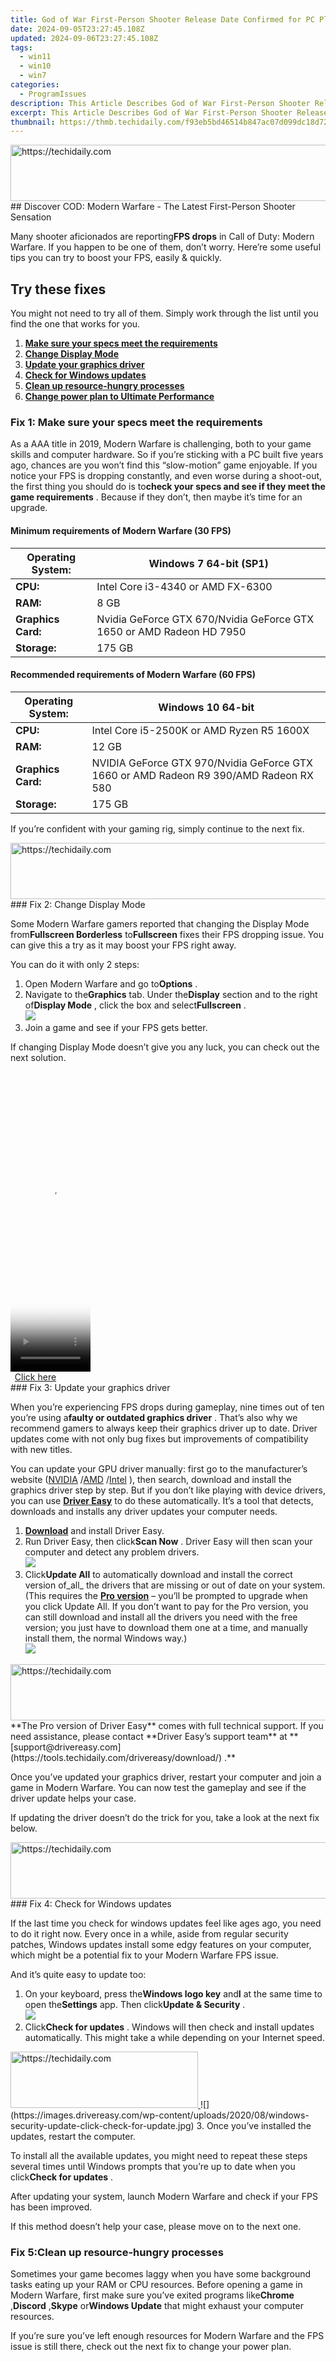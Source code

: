 ```yaml
---
title: God of War First-Person Shooter Release Date Confirmed for PC Platform
date: 2024-09-05T23:27:45.108Z
updated: 2024-09-06T23:27:45.108Z
tags:
  - win11
  - win10
  - win7
categories:
  - ProgramIssues
description: This Article Describes God of War First-Person Shooter Release Date Confirmed for PC Platform
excerpt: This Article Describes God of War First-Person Shooter Release Date Confirmed for PC Platform
thumbnail: https://thmb.techidaily.com/f93eb5bd46514b847ac07d099dc18d72eab724476fd27a01a5370f94ffa41df8.jpg
---
```


<!-- affiliate ads begin -->
<a href="https://appsumo.8odi.net/c/5597632/2123749/7443" target="_top" id="2123749">
  <img src="//a.impactradius-go.com/display-ad/7443-2123749" border="0" alt="https://techidaily.com" width="728" height="90"/>
</a>
<img height="0" width="0" src="https://appsumo.8odi.net/i/5597632/2123749/7443" style="position:absolute;visibility:hidden;" border="0" />
<!-- affiliate ads end -->
## Discover COD: Modern Warfare - The Latest First-Person Shooter Sensation

Many shooter aficionados are reporting**FPS drops** in Call of Duty: Modern Warfare. If you happen to be one of them, don’t worry. Here’re some useful tips you can try to boost your FPS, easily & quickly.

## Try these fixes

 You might not need to try all of them. Simply work through the list until you find the one that works for you.

1. [**Make sure your specs meet the requirements**](https://tools.techidaily.com/drivereasy/download/)
2. [**Change Display Mode**](https://tools.techidaily.com/drivereasy/download/)
3. [**Update your graphics driver**](https://tools.techidaily.com/drivereasy/download/)
4. [**Check for Windows updates**](https://tools.techidaily.com/drivereasy/download/)
5. [**Clean up resource-hungry processes**](https://tools.techidaily.com/drivereasy/download/)
6. **[Change power plan to Ultimate Performance](https://tools.techidaily.com/drivereasy/download/)**

### Fix 1: Make sure your specs meet the requirements

 As a AAA title in 2019, Modern Warfare is challenging, both to your game skills and computer hardware. So if you’re sticking with a PC built five years ago, chances are you won’t find this “slow-motion” game enjoyable. If you notice your FPS is dropping constantly, and even worse during a shoot-out, the first thing you should do is to**check your specs and see if they meet the game requirements** . Because if they don’t, then maybe it’s time for an upgrade.

#### Minimum requirements of Modern Warfare (30 FPS)

| **Operating System:** | Windows 7 64-bit (SP1)                                               |
| --------------------- | -------------------------------------------------------------------- |
| **CPU:**              | Intel Core i3-4340 or AMD FX-6300                                    |
| **RAM:**              | 8 GB                                                                 |
| **Graphics Card:**    | Nvidia GeForce GTX 670/Nvidia GeForce GTX 1650 or AMD Radeon HD 7950 |
| **Storage:**          | 175 GB                                                               |

#### Recommended requirements of Modern Warfare (60 FPS)

| **Operating System:** | Windows 10 64-bit                                                                     |
| --------------------- | ------------------------------------------------------------------------------------- |
| **CPU:**              | Intel Core i5-2500K or AMD Ryzen R5 1600X                                             |
| **RAM:**              | 12 GB                                                                                 |
| **Graphics Card:**    | NVIDIA GeForce GTX 970/Nvidia GeForce GTX 1660 or AMD Radeon R9 390/AMD Radeon RX 580 |
| **Storage:**          | 175 GB                                                                                |

 If you’re confident with your gaming rig, simply continue to the next fix.

<!-- affiliate ads begin -->
<a href="https://appsumo.8odi.net/c/5597632/2123731/7443" target="_top" id="2123731">
  <img src="//a.impactradius-go.com/display-ad/7443-2123731" border="0" alt="https://techidaily.com" width="728" height="90"/>
</a>
<img height="0" width="0" src="https://appsumo.8odi.net/i/5597632/2123731/7443" style="position:absolute;visibility:hidden;" border="0" />
<!-- affiliate ads end -->
### Fix 2: Change Display Mode

 Some Modern Warfare gamers reported that changing the Display Mode from**Fullscreen Borderless** to**Fullscreen** fixes their FPS dropping issue. You can give this a try as it may boost your FPS right away.

You can do it with only 2 steps:

1. Open Modern Warfare and go to**Options** .
2. Navigate to the**Graphics** tab. Under the**Display** section and to the right of**Display Mode** , click the box and select**Fullscreen** .  
![](https://images.drivereasy.com/wp-content/uploads/2020/09/modern-warfare-set-to-fullscreen.jpg)
3. Join a game and see if your FPS gets better.

 If changing Display Mode doesn’t give you any luck, you can check out the next solution.

<!-- affiliate ads begin -->
<span id="1977028">
					<video width="128" height="480" style="cursor:pointer"
           poster="//a.impactradius-go.com/display-clicktoplayimage/1977028.png"
           onclick="if(!this.playClicked){this.play();this.setAttribute('controls',true);this.playClicked=true;}">
	   <source src="//a.impactradius-go.com/display-ad/22993-1977028">
	   <img src="//a.impactradius-go.com/display-clicktoplayimage/1977028.png" style="border: none; height: 100%; width: 100%; object-fit: contain">
	</video>
	<div style="width:80px;text-align:center"><a href="javascript:window.open(decodeURIComponent('https%3A%2F%2Fhomestyler.sjv.io%2Fc%2F5597632%2F1977028%2F22993'), '_blank');void(0);">Click here</a></div>
</span>
<img height="0" width="0" src="https://imp.pxf.io/i/5597632/1977028/22993" style="position:absolute;visibility:hidden;" border="0" />
<!-- affiliate ads end -->
### Fix 3: Update your graphics driver

 When you’re experiencing FPS drops during gameplay, nine times out of ten you’re using a**faulty or outdated graphics driver** . That’s also why we recommend gamers to always keep their graphics driver up to date. Driver updates come with not only bug fixes but improvements of compatibility with new titles.

 You can update your GPU driver manually: first go to the manufacturer’s website ([NVIDIA](https://www.nvidia.com/Download/index.aspx) /[AMD](https://www.amd.com/en/support) /[Intel](https://downloadcenter.intel.com/product/80939/Graphics) ), then search, download and install the graphics driver step by step. But if you don’t like playing with device drivers, you can use **[Driver Easy](https://tools.techidaily.com/drivereasy/download/)**  to do these automatically. It’s a tool that detects, downloads and installs any driver updates your computer needs.

1. [**Download**](https://tools.techidaily.com/drivereasy/download/) and install Driver Easy.
2. Run Driver Easy, then click**Scan Now** . Driver Easy will then scan your computer and detect any problem drivers.  
![](https://images.drivereasy.com/wp-content/uploads/2020/08/Scan-now.jpg)
3. Click**Update All** to automatically download and install the correct version of_all_ the drivers that are missing or out of date on your system.  
 (This requires the **[Pro version](https://tools.techidaily.com/drivereasy/download/)**  – you’ll be prompted to upgrade when you click Update All. If you don’t want to pay for the Pro version, you can still download and install all the drivers you need with the free version; you just have to download them one at a time, and manually install them, the normal Windows way.)  
![](https://images.drivereasy.com/wp-content/uploads/2020/08/de-rtx-2060-clean.jpg)

<!-- affiliate ads begin -->
<a href="https://ephamedtechinc.pxf.io/c/5597632/2137205/26400" target="_top" id="2137205">
  <img src="//a.impactradius-go.com/display-ad/26400-2137205" border="0" alt="https://techidaily.com" width="728" height="90"/>
</a>
<img height="0" width="0" src="https://ephamedtechinc.pxf.io/i/5597632/2137205/26400" style="position:absolute;visibility:hidden;" border="0" />
<!-- affiliate ads end -->
**The Pro version of Driver Easy** comes with full technical support. If you need assistance, please contact **Driver Easy’s support team** at **[support@drivereasy.com](https://tools.techidaily.com/drivereasy/download/) .**

 Once you’ve updated your graphics driver, restart your computer and join a game in Modern Warfare. You can now test the gameplay and see if the driver update helps your case.

 If updating the driver doesn’t do the trick for you, take a look at the next fix below.

<!-- affiliate ads begin -->
<a href="https://appsumo.8odi.net/c/5597632/2137411/7443" target="_top" id="2137411">
  <img src="//a.impactradius-go.com/display-ad/7443-2137411" border="0" alt="https://techidaily.com" width="600" height="90"/>
</a>
<img height="0" width="0" src="https://appsumo.8odi.net/i/5597632/2137411/7443" style="position:absolute;visibility:hidden;" border="0" />
<!-- affiliate ads end -->
### Fix 4: Check for Windows updates

 If the last time you check for windows updates feel like ages ago, you need to do it right now. Every once in a while, aside from regular security patches, Windows updates install some edgy features on your computer, which might be a potential fix to your Modern Warfare FPS issue.

And it’s quite easy to update too:

1. On your keyboard, press the**Windows logo key** and**I** at the same time to open the**Settings** app. Then click**Update & Security** .  
![](https://images.drivereasy.com/wp-content/uploads/2020/08/windows-setting-app-security-update.jpg)
2. Click**Check for updates** . Windows will then check and install updates automatically. This might take a while depending on your Internet speed.  
<!-- affiliate ads begin -->
<a href="https://aligracehair.sjv.io/c/5597632/2135413/19272" target="_top" id="2135413">
  <img src="//a.impactradius-go.com/display-ad/19272-2135413" border="0" alt="https://techidaily.com" width="300" height="90"/>
</a>
<img height="0" width="0" src="https://aligracehair.sjv.io/i/5597632/2135413/19272" style="position:absolute;visibility:hidden;" border="0" />
<!-- affiliate ads end -->
![](https://images.drivereasy.com/wp-content/uploads/2020/08/windows-security-update-click-check-for-update.jpg)
3. Once you’ve installed the updates, restart the computer.

 To install all the available updates, you might need to repeat these steps several times until Windows prompts that you’re up to date when you click**Check for updates** .

 After updating your system, launch Modern Warfare and check if your FPS has been improved.

 If this method doesn’t help your case, please move on to the next one.

### Fix 5:**Clean up resource-hungry processes**

 Sometimes your game becomes laggy when you have some background tasks eating up your RAM or CPU resources. Before opening a game in Modern Warfare, first make sure you’ve exited programs like**Chrome** ,**Discord** ,**Skype** or**Windows Update** that might exhaust your computer resources.

 If you’re sure you’ve left enough resources for Modern Warfare and the FPS issue is still there, check out the next fix to change your power plan.

<!-- affiliate ads begin -->
<span id="1993654">
					<video width="128" height="480" style="cursor:pointer"
           poster="//a.impactradius-go.com/display-clicktoplayimage/1993654.png"
           onclick="if(!this.playClicked){this.play();this.setAttribute('controls',true);this.playClicked=true;}">
	   <source src="//a.impactradius-go.com/display-ad/22993-1993654">
	   <img src="//a.impactradius-go.com/display-clicktoplayimage/1993654.png" style="border: none; height: 100%; width: 100%; object-fit: contain">
	</video>
	<div style="width:80px;text-align:center"><a href="javascript:window.open(decodeURIComponent('https%3A%2F%2Fhomestyler.sjv.io%2Fc%2F5597632%2F1993654%2F22993'), '_blank');void(0);">Click here</a></div>
</span>
<img height="0" width="0" src="https://imp.pxf.io/i/5597632/1993654/22993" style="position:absolute;visibility:hidden;" border="0" />
<!-- affiliate ads end -->
### Fix 6: Change your power plan to Ultimate Performance

 Microsoft has added a new power plan called “**Ultimate Performance** ” to Windows 10 April 2018 Update. This plan aims to fully exploit the potential of your computer, so it might be a solution to your FPS dropping issue.

Here’s how to enable this power plan:

1. On your keyboard, press the**Windows logo key** and**R** at the same time to invoke the Run command box. Type**powercfg.cpl** and press**Enter** .  
![](https://images.drivereasy.com/wp-content/uploads/2020/09/cmd-run-power-option.jpg)
2. Select**Ultimate Performance** . If you don’t see this power plan, please continue to the next step to unhide it.  
![](https://images.drivereasy.com/wp-content/uploads/2020/08/change-power-plan-ultimate-performance.jpg)
3. On your keyboard, press the**Windows logo key** and type**cmd** . Select**Run as Administrator** .  
<!-- affiliate ads begin -->
<a href="https://unicoeye.pxf.io/c/5597632/2134490/18498" target="_top" id="2134490">
  <img src="//a.impactradius-go.com/display-ad/18498-2134490" border="0" alt="https://techidaily.com" width="728" height="90"/>
</a>
<img height="0" width="0" src="https://unicoeye.pxf.io/i/5597632/2134490/18498" style="position:absolute;visibility:hidden;" border="0" />
<!-- affiliate ads end -->
![](https://images.drivereasy.com/wp-content/uploads/2020/08/run-cmd-as-administrator.jpg)
4. In the command prompt, type or paste the following command and press**Enter** .  
powercfg -duplicatescheme e9a42b02-d5df-448d-aa00-03f14749eb61  
 If you see a prompt similar to this,**return to step 2** to enable the Ultimate Performance power plan.  
![](https://images.drivereasy.com/wp-content/uploads/2020/08/change-power-plan-cmd-unhide-ultimate-performance.jpg)

 After changing your power plan, you can then test the improvement in Modern Warfare.

---

 So there you have it. These are the fixes that can more or less boost your FPS in Modern Warfare. Hopefully, you’ve fixed the FPS dropping issue and can start refreshing kill records. Once again, if you have any questions or suggestions, don’t hesitate to drop a comment down below.

<ins class="adsbygoogle"
     style="display:block"
     data-ad-format="autorelaxed"
     data-ad-client="ca-pub-7571918770474297"
     data-ad-slot="1223367746"></ins>



<ins class="adsbygoogle"
     style="display:block"
     data-ad-client="ca-pub-7571918770474297"
     data-ad-slot="8358498916"
     data-ad-format="auto"
     data-full-width-responsive="true"></ins>

<span class="atpl-alsoreadstyle">Also read:</span>
<div><ul>
<li><a href="https://screen-video-capture.techidaily.com/new-2024-approved-conquer-the-controller-xbox-one-screenshot-basics/"><u>[New] 2024 Approved  Conquer the Controller  Xbox One Screenshot Basics</u></a></li>
<li><a href="https://video-screen-grab.techidaily.com/new-2024-approved-next-gen-options-to-record-high-quality-gaming-footage/"><u>[New] 2024 Approved  Next Gen Options to Record High-Quality Gaming Footage</u></a></li>
<li><a href="https://facebook-clips.techidaily.com/updated-2024-approved-unravel-the-mysteries-of-efficient-story-connectivity/"><u>[Updated] 2024 Approved  Unravel the Mysteries of Efficient Story Connectivity</u></a></li>
<li><a href="https://instagram-clips.techidaily.com/updated-how-to-add-stickers-to-instagram-story-and-post/"><u>[Updated] How to Add Stickers to Instagram Story and Post?</u></a></li>
<li><a href="https://youtube-clips.techidaily.com/10-best-youtube-makeup-artists-you-should-follow/"><u>10 Best YouTube Makeup Artists You Should Follow</u></a></li>
<li><a href="https://facebook-video-files.techidaily.com/2024-approved-effortless-facebook-live-streams-from-your-smartphone/"><u>2024 Approved  Effortless Facebook Live Streams From Your Smartphone</u></a></li>
<li><a href="https://some-techniques.techidaily.com/2024-approved-ideal-choices-7-best-mac-video-apps/"><u>2024 Approved  Ideal Choices  7 Best Mac Video Apps</u></a></li>
<li><a href="https://digital-screen-recording.techidaily.com/2024-approved-the-art-of-vrecorder-integration-simple-download-and-use-tutorials/"><u>2024 Approved  The Art of VRecorder Integration  Simple Download & Use Tutorials</u></a></li>
<li><a href="https://location-social.techidaily.com/4-feasible-ways-to-fake-location-on-facebook-for-your-xiaomi-redmi-note-13-proplus-5g-drfone-by-drfone-virtual-android/"><u>4 Feasible Ways to Fake Location on Facebook For your Xiaomi Redmi Note 13 Pro+ 5G | Dr.fone</u></a></li>
<li><a href="https://program-issues.techidaily.com/banish-disconnection-errors-in-destiny-2-expert-tips-and-tricks-fixed/"><u>Banish Disconnection Errors in Destiny 2: Expert Tips & Tricks [FIXED]</u></a></li>
<li><a href="https://program-issues.techidaily.com/boost-your-gaming-experience-by-eliminating-splitgates-fps-issues-and-hiccups/"><u>Boost Your Gaming Experience by Eliminating Splitgate's FPS Issues and Hiccups</u></a></li>
<li><a href="https://program-issues.techidaily.com/1723011671134-borderlands-3-crash-woes-easily-fix-them-with-these-tips/"><u>Borderlands 3 Crash Woes? Easily Fix Them with These Tips</u></a></li>
<li><a href="https://program-issues.techidaily.com/bypassing-freezes-and-crashes-how-to-enhance-your-fortnite-pc-experience-in-2eby2024/"><u>Bypassing Freezes and Crashes: How to Enhance Your Fortnite PC Experience in 2Eby2024</u></a></li>
<li><a href="https://program-issues.techidaily.com/bypassing-the-black-solutions-for-nba-2k21-stalling-during-load-up/"><u>Bypassing the Black: Solutions for NBA 2K21 Stalling During Load-Up</u></a></li>
<li><a href="https://tech-revival.techidaily.com/can-artifice-intelligence-elicit-genuine-laughter-the-role-of-chatgpt-in-crafting-comedy/"><u>Can Artifice Intelligence Elicit Genuine Laughter? The Role of ChatGPT in Crafting Comedy</u></a></li>
<li><a href="https://program-issues.techidaily.com/comprehensive-guide-to-preventing-and-fixing-doom-eternal-game-freezes/"><u>Comprehensive Guide to Preventing and Fixing DOOM Eternal Game Freezes</u></a></li>
<li><a href="https://program-issues.techidaily.com/effective-strategies-to-resolve-pre-launch-issues-with-your-business/"><u>Effective Strategies to Resolve Pre-Launch Issues with Your Business</u></a></li>
<li><a href="https://extra-hints.techidaily.com/elite-film-shooting-devices-with-smooth-motion/"><u>Elite Film Shooting Devices with Smooth Motion</u></a></li>
<li><a href="https://program-issues.techidaily.com/enhance-your-gaming-with-these-simple-fixes-for-disco-elysium-on-pc/"><u>Enhance Your Gaming with These Simple Fixes for 'Disco Elysium' On PC</u></a></li>
<li><a href="https://program-issues.techidaily.com/error-resolved-handling-unauthorized-access-warnings-in-gaming-platforms/"><u>Error Resolved: Handling Unauthorized Access Warnings in Gaming Platforms</u></a></li>
<li><a href="https://program-issues.techidaily.com/essential-tips-to-overcome-phasmophobia-vr-performance-issues/"><u>Essential Tips to Overcome Phasmophobia VR Performance Issues</u></a></li>
<li><a href="https://program-issues.techidaily.com/expert-tips-for-a-smooth-dauntless-experience-on-your-computer/"><u>Expert Tips for a Smooth Dauntless Experience on Your Computer</u></a></li>
<li><a href="https://program-issues.techidaily.com/fix-a-frozen-chrome-browser-quickly-on-your-windows-11-pc/"><u>Fix a Frozen Chrome Browser Quickly on Your Windows 11 PC</u></a></li>
<li><a href="https://program-issues.techidaily.com/fix-your-runescape-game-crashes-with-these-proven-tips/"><u>Fix Your RuneScape Game Crashes with These Proven Tips</u></a></li>
<li><a href="https://win-blog.techidaily.com/guide-to-resolve-armored-core-vi-fires-of-rubicons-launch-problems/"><u>Guide to Resolve Armored Core VI: Fires of Rubicon's Launch Problems</u></a></li>
<li><a href="https://program-issues.techidaily.com/how-to-restore-functionality-when-amazon-prime-video-wont-play-videos/"><u>How to Restore Functionality When Amazon Prime Video Won't Play Videos</u></a></li>
<li><a href="https://program-issues.techidaily.com/how-to-troubleshoot-and-resolve-starcraft-2-pc-crashes/"><u>How to Troubleshoot and Resolve StarCraft 2 PC Crashes</u></a></li>
<li><a href="https://fake-location.techidaily.com/in-2024-4-methods-to-turn-off-life-360-on-meizu-21-without-anyone-knowing-drfone-by-drfone-virtual-android/"><u>In 2024, 4 Methods to Turn off Life 360 On Meizu 21 without Anyone Knowing | Dr.fone</u></a></li>
<li><a href="https://android-location-track.techidaily.com/in-2024-how-to-detect-and-remove-spyware-on-honor-x50i-drfone-by-drfone-virtual-android/"><u>In 2024, How to Detect and Remove Spyware on Honor X50i? | Dr.fone</u></a></li>
<li><a href="https://sim-unlock.techidaily.com/in-2024-the-6-best-sim-unlock-services-that-actually-work-on-your-vivo-y36i-device-by-drfone-android/"><u>In 2024, The 6 Best SIM Unlock Services That Actually Work On Your Vivo Y36i Device</u></a></li>
<li><a href="https://pokemon-go-android.techidaily.com/in-2024-what-is-the-best-pokemon-for-pokemon-pvp-ranking-on-realme-12-5g-drfone-by-drfone-virtual-android/"><u>In 2024, What is the best Pokemon for pokemon pvp ranking On Realme 12 5G? | Dr.fone</u></a></li>
<li><a href="https://program-issues.techidaily.com/initiating-successfully-effective-solutions-to-prevent-dead-space-remake-from-crashing-on-startup-updated-guide/"><u>Initiating Successfully: Effective Solutions to Prevent Dead Space Remake From Crashing on Startup (Updated Guide)</u></a></li>
<li><a href="https://program-issues.techidaily.com/instant-relief-from-frequent-titanfall-2-game-crashes/"><u>Instant Relief From Frequent Titanfall #2 Game Crashes</u></a></li>
<li><a href="https://program-issues.techidaily.com/master-level-tips-to-keep-maplestory-running-without-a-hitch-on-your-windows-11-pc/"><u>Master Level Tips to Keep MapleStory Running Without a Hitch on Your Windows 11 PC</u></a></li>
<li><a href="https://program-issues.techidaily.com/mastering-league-of-legends-solutions-for-eliminating-black-screens/"><u>Mastering League of Legends: Solutions for Eliminating Black Screens</u></a></li>
<li><a href="https://program-issues.techidaily.com/maximizing-visuals-and-minimizing-lag-tricks-for-optimizing-the-ascents-fps/"><u>Maximizing Visuals & Minimizing Lag: Tricks for Optimizing The Ascent's FPS</u></a></li>
<li><a href="https://program-issues.techidaily.com/1722993904935-microsoft-edge-windows-11-update-say-goodbye-to-unwanted-crashes/"><u>Microsoft Edge Windows 11 Update - Say Goodbye to Unwanted Crashes</u></a></li>
<li><a href="https://program-issues.techidaily.com/optimizing-pc-settings-for-enhanced-fps-on-counter-strike-2/"><u>Optimizing PC Settings for Enhanced FPS on Counter-Strike 2</u></a></li>
<li><a href="https://program-issues.techidaily.com/overcome-the-error-ultimate-guide-to-fixing-overwatch-2-launch-issues/"><u>Overcome the Error: Ultimate Guide to Fixing Overwatch 2 Launch Issues</u></a></li>
<li><a href="https://program-issues.techidaily.com/overcoming-technical-hurdles-in-baldurs-gate-iii-for-a-seamless-pc-gaming-experience/"><u>Overcoming Technical Hurdles in Baldur’s Gate III for a Seamless PC Gaming Experience</u></a></li>
<li><a href="https://program-issues.techidaily.com/patch-update-for-team-fortress-2-halts-persistent-crashing-issues/"><u>Patch Update for Team Fortress 2 Halts Persistent Crashing Issues</u></a></li>
<li><a href="https://program-issues.techidaily.com/quick-fixes-for-players-unable-to-open-witcher-3-wild-hunt/"><u>Quick Fixes for Players Unable to Open Witcher 3: Wild Hunt</u></a></li>
<li><a href="https://program-issues.techidaily.com/resolving-minecraft-launch-issues-a-step-by-nstep-guide/"><u>Resolving Minecraft Launch Issues: A Step-by-nStep Guide</u></a></li>
<li><a href="https://program-issues.techidaily.com/solve-your-rainbow-six-siege-stuttering-problems-with-these-proven-fixes/"><u>Solve Your Rainbow Six Siege Stuttering Problems with These Proven Fixes</u></a></li>
<li><a href="https://program-issues.techidaily.com/solving-stability-issues-fixing-constant-crashes-in-total-war-warhammer-iii-for-desktops/"><u>Solving Stability Issues: Fixing Constant Crashes in Total War: WARHAMMER III for Desktops</u></a></li>
<li><a href="https://extra-resources.techidaily.com/taking-flight-hubsans-latest-aerial-marvel-reviewed/"><u>Taking Flight  Hubsan's Latest Aerial Marvel Reviewed</u></a></li>
<li><a href="https://screen-mirror.techidaily.com/top-10-airplay-apps-in-tecno-phantom-v-flip-for-streaming-drfone-by-drfone-android/"><u>Top 10 AirPlay Apps in Tecno Phantom V Flip for Streaming | Dr.fone</u></a></li>
<li><a href="https://extra-hints.techidaily.com/top-6-platforms-facilitating-enterprise-social-synergy/"><u>Top 6 Platforms Facilitating Enterprise-Social Synergy</u></a></li>
<li><a href="https://program-issues.techidaily.com/troubleshooting-and-solutions-for-tower-of-fantasy-stability-problems-on-personal-computers/"><u>Troubleshooting and Solutions for Tower of Fantasy Stability Problems on Personal Computers</u></a></li>
<li><a href="https://program-issues.techidaily.com/troubleshooting-steps-resolving-issues-when-avatar-frontiers-of-pandora-fails-to-start/"><u>Troubleshooting Steps: Resolving Issues When 'Avatar: Frontiers of Pandora' Fails to Start</u></a></li>
<li><a href="https://program-issues.techidaily.com/troubleshooting-when-the-nvidia-overlay-stops-functioning/"><u>Troubleshooting When the NVIDIA Overlay Stops Functioning</u></a></li>
<li><a href="https://program-issues.techidaily.com/1723007826878-twitch-audio-issues-solved-ensure-perfect-streaming-sounds/"><u>Twitch Audio Issues Solved – Ensure Perfect Streaming Sounds</u></a></li>
<li><a href="https://ios-unlock.techidaily.com/unlock-iphone-se-2022-without-passcode-easily-by-drfone-ios/"><u>Unlock iPhone SE (2022) Without Passcode Easily</u></a></li>
<li><a href="https://program-issues.techidaily.com/unlocking-solutions-for-launch-failures-in-games-verify-and-resolve-issues-now/"><u>Unlocking Solutions for Launch Failures in Games – Verify and Resolve Issues Now</u></a></li>
<li><a href="https://program-issues.techidaily.com/update-problems-solved-revamping-the-minecraft-native-installer-on-any-pc/"><u>Update Problems Solved - Revamping the Minecraft Native Installer on Any PC</u></a></li>
</ul></div>
